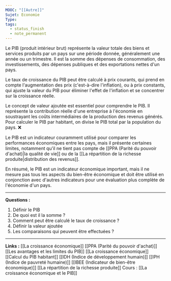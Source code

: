 ```yaml
---
MOOC: "[[Autre]]"
Sujet: Economie
Type: 
tags:
  - status_finish
  - note_permanent
---
```

Le PIB (produit intérieur brut) représente la valeur totale des biens et services produits par un pays sur une période donnée, généralement une année ou un trimestre. Il est la somme des dépenses de consommation, des investissements, des dépenses publiques et des exportations nettes d'un pays.

Le taux de croissance du PIB peut être calculé à prix courants, qui prend en compte l'augmentation des prix (c'est-à-dire l'inflation), ou à prix constants, qui ajuste la valeur du PIB pour éliminer l'effet de l'inflation et se concentrer sur la croissance réelle.

Le concept de valeur ajoutée est essentiel pour comprendre le PIB. Il représente la contribution réelle d'une entreprise à l'économie en soustrayant les coûts intermédiaires de la production des revenus générés. Pour calculer le PIB par habitant, on divise le PIB total par la population du pays. ❌

Le PIB est un indicateur couramment utilisé pour comparer les performances économiques entre les pays, mais il présente certaines limites, notamment qu'il ne tient pas compte de [[PPA (Parité du pouvoir d'achat)|la qualité de vie]] ou de la [[La répartition de la richesse produite|distribution des revenus]].

En résumé, le PIB est un indicateur économique important, mais il ne mesure pas tous les aspects du bien-être économique et doit être utilisé en conjonction avec d'autres indicateurs pour une évaluation plus complète de l'économie d'un pays.

---
**Questions :**
1. Définir le PIB
2. De quoi est il la somme ?
3. Comment peut être calculé le taux de croissance ?
4. Définir la valeur ajoutée
5. Les comparaisons qui peuvent être effectuées ?

---
**Links :**
[[La croissance économique]]
[[PPA (Parité du pouvoir d'achat)]]
[[Les avantages et les limites du PIB]]
[[La croissance économique]]
[[Calcul du PIB habitant]]
[[IDH (Indice de développement humain)]]
[[IPH (Indice de pauvreté humaine)]]
[[IBEE (Indicateur de bien-être économique)]]
[[La répartition de la richesse produite]]
Cours : [[La croissance économique et le PIB]]